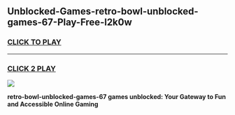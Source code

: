 
## Unblocked-Games-retro-bowl-unblocked-games-67-Play-Free-l2k0w
<h3>
<a href="https://premium76.site?title=retro-bowl-unblocked-games-67&ref=19M">CLICK TO PLAY</a></h3>
<hr>

<h3>
<a href="https://premium76.site?title=retro-bowl-unblocked-games-67&ref=19M">CLICK 2 PLAY</a>
  
</h3>

<a href="https://premium76.site?title=retro-bowl-unblocked-games-67&ref=19M"><img src="https://clearcache.store/games.png"></a>


**retro-bowl-unblocked-games-67 games unblocked: Your Gateway to Fun and Accessible Online Gaming**
